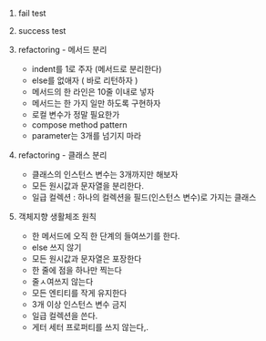1. fail test
2. success test
3. refactoring - 메서드 분리
    - indent를 1로 주자 (메서드로 분리한다)
    - else를 없애자 ( 바로 리턴하자 )
    - 메서드의 한 라인은 10줄 이내로 넣자
    - 메서드는 한 가지 일만 하도록 구현하자
    - 로컬 변수가 정말 필요한가
    - compose method pattern
    - parameter는 3개를 넘기지 마라

4. refactoring - 클래스 분리
    - 클래스의 인스턴스 변수는 3개까지만 해보자
    - 모든 원시값과 문자열을 분리한다.
    - 일급 컬렉션 : 하나의 컬렉션을 필드(인스턴스 변수)로 가지는 클래스


5. 객체지향 생활체조 원칙
    - 한 메서드에 오직 한 단계의 들여쓰기를 한다.
    - else 쓰지 않기
    - 모든 원시값과 문자열은 포장한다
    - 한 줄에 점을 하나만 찍는다
    - 줄ㅅ여쓰지 않는다
    - 모든 엔티티를 작게 유지한다
    - 3개 이상 인스턴스 변수 금지
    - 일급 컬렉션을 쓴다.
    - 게터 세터 프로퍼티를 쓰지 않는다,.

        